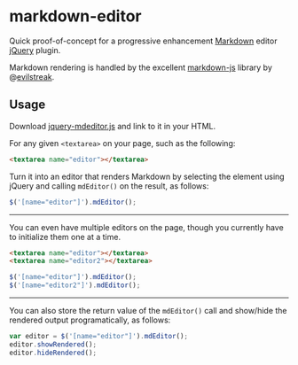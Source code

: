# markdown-editor

Quick proof-of-concept for a progressive enhancement [Markdown](https://daringfireball.net/projects/markdown/syntax) editor [jQuery](http://jquery.com/) plugin.

Markdown rendering is handled by the excellent [markdown-js](https://github.com/evilstreak/markdown-js) library by @[evilstreak](https://github.com/evilstreak).

## Usage

Download [jquery-mdeditor.js](https://raw.githubusercontent.com/segdeha/markdown-editor/master/jquery-mdeditor.js) and link to it in your HTML.

For any given `<textarea>` on your page, such as the following:

```html
<textarea name="editor"></textarea>
```

Turn it into an editor that renders Markdown by selecting the element using jQuery and calling `mdEditor()` on the result, as follows:

```javascript
$('[name="editor"]').mdEditor();
```

-----

You can even have multiple editors on the page, though you currently have to initialize them one at a time.

```html
<textarea name="editor"></textarea>
<textarea name="editor2"></textarea>
```

```javascript
$('[name="editor"]').mdEditor();
$('[name="editor2"]').mdEditor();
```

-----

You can also store the return value of the `mdEditor()` call and show/hide the rendered output programatically, as follows:

```javascript
var editor = $('[name="editor"]').mdEditor();
editor.showRendered();
editor.hideRendered();
```

